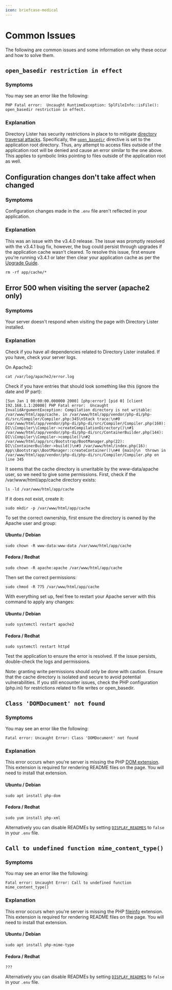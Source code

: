 ```yaml
---
icon: briefcase-medical
---
```


# Common Issues

The following are common issues and some information on why these occur and how to solve them.

## `open_basedir restriction in effect`

### Symptoms

You may see an error like the following:

```
PHP Fatal error:  Uncaught RuntimeException: SplFileInfo::isFile(): open_basedir restriction in effect.
```

### Explanation

Directory Lister has security restrictions in place to to mitigate [directory traversal attacks](https://owasp.org/www-community/attacks/Path_Traversal). Specifically, the [`open_basedir`](https://www.php.net/manual/en/ini.core.php#ini.open-basedir) directive is set to the application root directory. Thus, any attempt to access files outside of the application root will be denied and cause an error similar to the one above. This applies to symbolic links pointing to files outside of the application root as well.

## Configuration changes don't take affect when changed

### Symptoms

Configuration changes made in the `.env` file aren't reflected in your application.

### Explanation

This was an issue with the v3.4.0 release. The issue was promptly resolved with the v3.4.1 bug fix, however, the bug could persist through upgrades if the application cache wasn't cleared. To resolve this issue, first ensure you're running v3.4.1 or later then clear your application cache as per the [Upgrade Guide](../upgrade-guide.md).

```
rm -rf app/cache/*
```

## Error 500 when visiting the server (apache2 only)

### Symptoms

Your server doesn't respond when visiting the page with Directory Lister installed.

### Explanation

Check if you have all dependencies related to Directory Lister installed. If you have, check your server logs.

On Apache2:

```text
cat /var/log/apache2/error.log
```

Check if you have entries that should look something like this (ignore the date and IP part):

```text
[Sun Jan 1 00:00:00.000000 2000] [php:error] [pid 0] [client 192.168.1.1:20000] PHP Fatal error:  Uncaught InvalidArgumentException: Compilation directory is not writable: /var/www/html/app/cache. in /var/www/html/app/vendor/php-di/php-di/src/Compiler/Compiler.php:345\nStack trace:\n#0 /var/www/html/app/vendor/php-di/php-di/src/Compiler/Compiler.php(160): DI\\Compiler\\Compiler->createCompilationDirectory()\n#1 /var/www/html/app/vendor/php-di/php-di/src/ContainerBuilder.php(144): DI\\Compiler\\Compiler->compile()\n#2 /var/www/html/app/src/Bootstrap/BootManager.php(22): DI\\ContainerBuilder->build()\n#3 /var/www/html/index.php(16): App\\Bootstrap\\BootManager::createContainer()\n#4 {main}\n  thrown in /var/www/html/app/vendor/php-di/php-di/src/Compiler/Compiler.php on line 345
```

It seems that the cache directory is unwritable by the www-data/apache user, so we need to give some permissions. First, check if the /var/www/html/app/cache directory exists:

```text
ls -ld /var/www/html/app/cache
```

If it does not exist, create it:

```text
sudo mkdir -p /var/www/html/app/cache
```

To set the correct ownership, first ensure the directory is owned by the Apache user and group:

#### Ubuntu / Debian

```text
sudo chown -R www-data:www-data /var/www/html/app/cache
```

#### Fedora / Redhat

```text
sudo chown -R apache:apache /var/www/html/app/cache
```

Then set the correct permissions:

```text
sudo chmod -R 775 /var/www/html/app/cache
```

With everything set up, feel free to restart your Apache server with this command to apply any changes:

#### Ubuntu / Debian

```text
sudo systemctl restart apache2
```

#### Fedora / Redhat

```text
sudo systemctl restart httpd
```

Test the application to ensure the error is resolved. If the issue persists, double-check the logs and permissions.

Note: granting write permissions should only be done with caution. Ensure that the cache directory is isolated and secure to avoid potential vulnerabilities. If you still encounter issues, check the PHP configuration (php.ini) for restrictions related to file writes or open_basedir.

## `Class 'DOMDocument' not found`

### Symptoms

You may see an error like the following:

```
Fatal error: Uncaught Error: Class 'DOMDocument' not found
```

### Explanation

This error occurs when you're server is missing the PHP [DOM extension](https://www.php.net/en/dom). This extension is required for rendering README files on the page. You will need to install that extension.

#### Ubuntu / Debian

```
sudo apt install php-dom
```

#### Fedora / Redhat

```
sudo yum install php-xml
```

Alternatively you can disable READMEs by setting [`DISPLAY_READMES`](../configuration/configuration-reference.md#display_readmes) to `false` in your `.env` file.

## `Call to undefined function mime_content_type()`

### Symptoms

You may see an error like the following:

```
Fatal error: Uncaught Error: Call to undefined function mime_content_type()
```

### Explanation

This error occurs when you're server is missing the PHP [fileinfo](https://www.php.net/manual/en/book.fileinfo.php) extension. This extension is required for rendering README files on the page. You will need to install that extension.

#### Ubuntu / Debian

```
sudo apt install php-mime-type
```

#### Fedora / Redhat

```
???
```

Alternatively you can disable READMEs by setting [`DISPLAY_READMES`](../configuration/configuration-reference.md#display_readmes) to `false` in your `.env` file.
